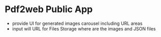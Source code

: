# Pdf2web Public App
- provide UI for generated images carousel including URL areas
- input will URL for Files Storage where are the images and JSON files